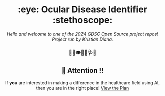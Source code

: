 <h1 align="center"> :eye: Ocular Disease Identifier :stethoscope:</h1>

<div align="center">

*Hello and welcome to one of the 2024 GDSC Open Source project repos! Project run by Kristian Diana.*

### :loudspeaker::bell::eye::health_worker::stethoscope::hospital:

## :loudspeaker: Attention :bangbang:

If **you** are interested in making a difference in the healthcare field using AI, then you are in the right place!
[View the Plan](./PLAN.md)

</div>
